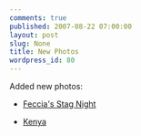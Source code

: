 ```yaml
---
comments: true
published: 2007-08-22 07:00:00
layout: post
slug: None
title: New Photos
wordpress_id: 80
---
```


Added new photos:






  * [Feccia's Stag Night](http://basetta.pupazzo.org/gallery/v/20070623Stagnight/)


  * [Kenya](http://basetta.pupazzo.org/gallery/v/20070727Kenya/)
